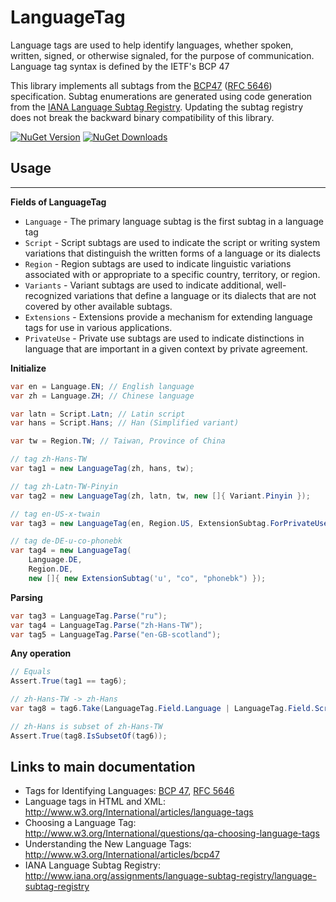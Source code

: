 # LanguageTag
Language tags are used to help identify languages, whether spoken, written, signed, or otherwise signaled, for the purpose of communication. Language tag syntax is defined by the IETF's BCP 47

This library implements all subtags from the [BCP47](http://www.w3.org/International/articles/bcp47) ([RFC 5646](https://datatracker.ietf.org/doc/html/rfc5646)) specification.
Subtag enumerations are generated using code generation from the [IANA Language Subtag Registry](http://www.iana.org/assignments/language-subtag-registry/language-subtag-registry).
Updating the subtag registry does not break the backward binary compatibility of this library. 

[![NuGet Version](http://img.shields.io/nuget/v/NLanguageTag.svg?style=flat)](https://www.nuget.org/packages/NLanguageTag/) 
[![NuGet Downloads](http://img.shields.io/nuget/dt/NLanguageTag.svg?style=flat)](https://www.nuget.org/packages/NLanguageTag/)

## Usage
-----

**Fields of LanguageTag**

* `Language` - The primary language subtag is the first subtag in a language tag
* `Script` - Script subtags are used to indicate the script or writing system variations that distinguish the written forms of a language or its dialects
* `Region` - Region subtags are used to indicate linguistic variations associated with or appropriate to a specific country, territory, or region.
* `Variants` - Variant subtags are used to indicate additional, well-recognized variations that define a language or its dialects that are not covered by other available subtags.
* `Extensions` - Extensions provide a mechanism for extending language tags for use in various applications.
* `PrivateUse` - Private use subtags are used to indicate distinctions in language that are important in a given context by private agreement.

**Initialize**

```C#
var en = Language.EN; // English language
var zh = Language.ZH; // Chinese language

var latn = Script.Latn; // Latin script
var hans = Script.Hans; // Han (Simplified variant)

var tw = Region.TW; // Taiwan, Province of China

// tag zh-Hans-TW
var tag1 = new LanguageTag(zh, hans, tw);

// tag zh-Latn-TW-Pinyin
var tag2 = new LanguageTag(zh, latn, tw, new []{ Variant.Pinyin });

// tag en-US-x-twain
var tag3 = new LanguageTag(en, Region.US, ExtensionSubtag.ForPrivateUse("twain"));

// tag de-DE-u-co-phonebk
var tag4 = new LanguageTag(
	Language.DE,
	Region.DE,
	new []{ new ExtensionSubtag('u', "co", "phonebk") });
```

**Parsing**

```C#
var tag3 = LanguageTag.Parse("ru");
var tag4 = LanguageTag.Parse("zh-Hans-TW");
var tag5 = LanguageTag.Parse("en-GB-scotland");
```

**Any operation**

```C#
// Equals
Assert.True(tag1 == tag6);

// zh-Hans-TW -> zh-Hans
var tag8 = tag6.Take(LanguageTag.Field.Language | LanguageTag.Field.Script);

// zh-Hans is subset of zh-Hans-TW
Assert.True(tag8.IsSubsetOf(tag6));
```

## Links to main documentation 
* Tags for Identifying Languages: [BCP 47](https://www.rfc-editor.org/info/bcp47), [RFC 5646](https://datatracker.ietf.org/doc/html/rfc5646)
* Language tags in HTML and XML: http://www.w3.org/International/articles/language-tags
* Choosing a Language Tag: http://www.w3.org/International/questions/qa-choosing-language-tags
* Understanding the New Language Tags: http://www.w3.org/International/articles/bcp47
* IANA Language Subtag Registry: http://www.iana.org/assignments/language-subtag-registry/language-subtag-registry                       


